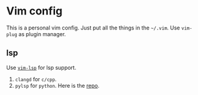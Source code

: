 # Vim config

This is a personal vim config. Just put all the things in the `~/.vim`.
Use `vim-plug` as plugin manager.

## lsp

Use [`vim-lsp`](https://github.com/prabirshrestha/vim-lsp) for lsp support. 
1. `clangd` for `c/cpp`.
2. `pylsp` for `python`. Here is the [repo](https://github.com/python-lsp/python-lsp-server).
